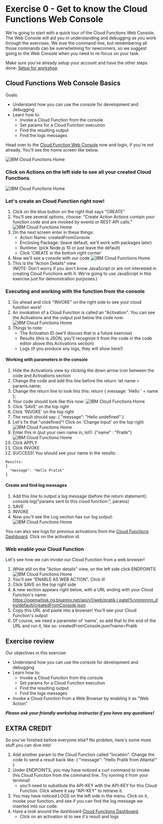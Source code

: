 # Exercise 0 - Get to know the Cloud Functions Web Console

We're going to start with a quick tour of the Cloud Functions Web Console. The Web Console will aid you in understanding and debugging as you work through the exercises. We love the command-line, but remembering all those commands can be overwhelming for newcomers, so we suggest going to the Web Console when you need to re-focus on your task.

Make sure you've already setup your account and have the other steps done: [Setup for workshop](https://github.com/prpatel/Serverless-Workshop-Setup-All-Platforms)

## Cloud Functions Web Console Basics

Goals:
* Understand how you can use the console for development and debugging
* Learn how to:
    * Invoke a Cloud Function from the console
    * Set params for a Cloud Function execution
    *  Find the resulting output    
    *  Find the logs messages

Head over to the [Cloud Function Web Console](https://cloud.ibm.com/openwhisk) now and login, if you're not already. You'll see the home screen like below.

![IBM Cloud Functions Home](images/ex0image1.png)

### Click on Actions on the left side to see all your created Cloud Functions

![IBM Cloud Functions Home](images/ex0image2.png)



### Let's create an Cloud Function right now!

1. Click on the blue button on the right that says "CREATE"
2. You'll see several options, choose:
"Create Action
 Actions contain your function code and are invoked by events or REST API calls."
 ![IBM Cloud Functions Home](images/ex0image3.png)
 3. On the next screen enter in these things:
     * Action Name: createdFromConsole
     * Enclosing Package: (leave default, we'll work with packages later)
     * Runtime: (pick Node.js 10 or just leave the default)
     * Click 'CREATE in the bottom right corner'
4. Now we'll see a console with our code
   ![IBM Cloud Functions Home](images/ex0image4a.png) 
5. This is the "Action Details" view   
(NOTE: Don't worry if you don't know JavaScript or are not interested in creating Cloud Functions with it. We're going to use JavaScript in this exercise just for demonstration purposes.)   
   
### Executing and working with the function from the console 
 1. Go ahead and click "INVOKE" on the right side to see your cloud function work!
 2. An invokation of a Cloud Function is called an "Activation". You can see the Activations and the output just below the code now:
 ![IBM Cloud Functions Home](images/ex0image5.png) 
 3. Things to note:
    * The Activation ID (we'll discuss that in a future exercise)
    * Results (this is JSON,  you'll recognize it from the code in the code editor above this Activations section)
    * Logs (if you produce any logs, they will show here!)

#### Working with parameters in the console
1. Hide the Activations view by clicking the down arrow icon between the code and Activations section  
2. Change the code and add this line before the return:
let name = params.name;
3. Change the return line to look this this:
return { message: 'Hello ' + name };
4. Your code should look like this now:
![IBM Cloud Functions Home](images/ex0image6.png) 
5. Click 'SAVE' on the top right
6. Click 'INVOKE' on the top right
7. The result should say:
{
  "message": "Hello undefined"
}
8. Let's fix that "undefined"! Click on 'Change Input' on the top right
![IBM Cloud Functions Home](images/ex0image7.png) 
9. Enter this in (put your own name in, lol!): {"name" : "Pratik"} 
![IBM Cloud Functions Home](images/ex0image8.png)
10. Click APPLY
11. Click INVOKE
12. SUCCESS! You should see your name in the results:
``` 
Results:
{
  "message": "Hello Pratik"
} 
```
#### Create and find log messages
1. Add this line to output a log message (before the return statement):
console.log("params sent to this cloud function:", params)
2. SAVE
3. INVOKE 
4. Now you'll see the Log section has our log output:
![IBM Cloud Functions Home](images/ex0image9.png) 

You can also see logs for previous activations from the [Cloud Functions Dashboard](https://cloud.ibm.com/openwhisk/dashboard). Click on the activation id. 

### Web enable your Cloud Function

Let's see how we can invoke our Cloud Function from a web browser!

1. While still on the "Action details" view, on the left side click ENDPOINTS
![IBM Cloud Functions Home](images/ex0image10.png)   
2. You'll see "ENABLE AS WEB ACTION". Click it!
3. Click SAVE on the top right side
4. A new section appears right below, with a URL ending with your Cloud Function's name:
https://openwhisk.ng.bluemix.net/api/v1/web/pratik.r.patel%nnnnnnnn_dev/default/createdFromConsole.json
5. Copy this URL and paste into a browser! You'll see your Cloud Function's output
6. Of course, we need a parameter of 'name', so add that to the end of the URL and run it, like so: createdFromConsole.json?name=Pratik

## Exercise review

Our objectives in this exercise:

* Understand how you can use the console for development and debugging
* Learn how to:
    * Invoke a Cloud Function from the console
    * Set params for a Cloud Function execution
    *  Find the resulting output    
    *  Find the logs messages
* Invoke a Cloud Function from a Web Browser by enabling it as "Web Action"

***Please ask your friendly workshop instructor if you have any questions!***

## EXTRA CREDIT
So you've finished before everyone else? No problem, here's some more stuff you can dive into!

1. Add another param to the Cloud Function called "location". Change the code to send a result back like: {
                                                                                                            "message": "Hello Pratik from Atlanta!"
                                                                                                          }
2. Under ENDPOINTS, you may have noticed a curl command to invoke this Cloud Function from the command line. Try running it from your terminal!
    * you'll need to substitute the API-KEY with the API-KEY for this Cloud Function. Click where it say "API-KEY" to retrieve it.
3. You may have noticed LOGS on the left side in the menu. Click on it, invoke your function, and see if you can find the log message we inserted into our code.
4. Have a look around the dashboard [Cloud Functions Dashboard](https://cloud.ibm.com/openwhisk/dashboard).
    * Click on an activation id to see it's result and logs
                                                                                                          
 
